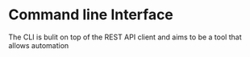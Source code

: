 # Command line Interface


The CLI is bulit on top of the REST API client and aims to be a tool that allows automation 